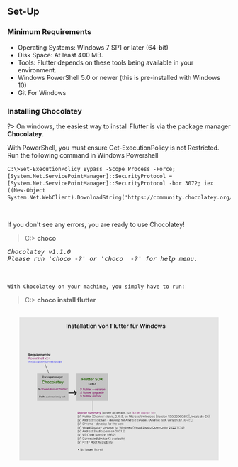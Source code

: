 ## Set-Up 

### Minimum Requirements

- Operating Systems: Windows 7 SP1 or later (64-bit)
- Disk Space: At least 400 MB.
- Tools: Flutter depends on these tools being available in your environment.
- Windows PowerShell 5.0 or newer (this is pre-installed with Windows 10)
- Git For Windows

### Installing Chocolatey

?> On windows, the easiest way to install Flutter is via the package manager <strong>Chocolatey</strong>.  
<p>With PowerShell, you must ensure Get-ExecutionPolicy is not Restricted.</br>
Run the following command in Windows Powershell</p>

```
C:\>Set-ExecutionPolicy Bypass -Scope Process -Force; [System.Net.ServicePointManager]::SecurityProtocol = [System.Net.ServicePointManager]::SecurityProtocol -bor 3072; iex ((New-Object System.Net.WebClient).DownloadString('https://community.chocolatey.org/install.ps1'))
```
<br>
<p>If you don't see any errors, you are ready to use Chocolatey!</p>

> C:\> <strong>choco</strong>

<pre><i>Chocolatey v1.1.0    
Please run 'choco -?' or 'choco <command> -?' for help menu.</i></pre></br> 

`With Chocolatey on your machine, you simply have to run:`


> C:\> **choco install flutter**

<br>

<div align=center>
<img width="450" src="./img/SDK.png"/>
</div>
